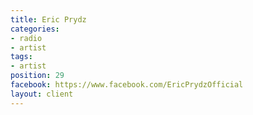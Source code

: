 ```yaml
---
title: Eric Prydz
categories:
- radio
- artist
tags:
- artist
position: 29
facebook: https://www.facebook.com/EricPrydzOfficial
layout: client
---
```



